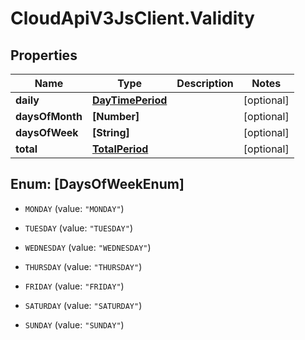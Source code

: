 # CloudApiV3JsClient.Validity

## Properties
Name | Type | Description | Notes
------------ | ------------- | ------------- | -------------
**daily** | [**DayTimePeriod**](DayTimePeriod.md) |  | [optional] 
**daysOfMonth** | **[Number]** |  | [optional] 
**daysOfWeek** | **[String]** |  | [optional] 
**total** | [**TotalPeriod**](TotalPeriod.md) |  | [optional] 


<a name="[DaysOfWeekEnum]"></a>
## Enum: [DaysOfWeekEnum]


* `MONDAY` (value: `"MONDAY"`)

* `TUESDAY` (value: `"TUESDAY"`)

* `WEDNESDAY` (value: `"WEDNESDAY"`)

* `THURSDAY` (value: `"THURSDAY"`)

* `FRIDAY` (value: `"FRIDAY"`)

* `SATURDAY` (value: `"SATURDAY"`)

* `SUNDAY` (value: `"SUNDAY"`)




